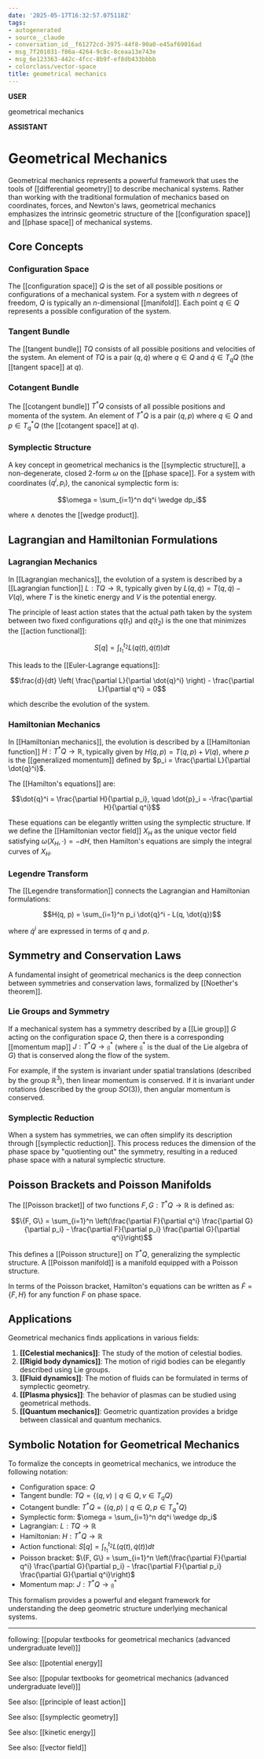 ```yaml
---
date: '2025-05-17T16:32:57.075118Z'
tags:
- autogenerated
- source__claude
- conversation_id__f61272cd-3975-44f8-90a0-e45af69016ad
- msg_7f201031-f86a-4264-9c8c-8ceaa13e743e
- msg_6e123363-442c-4fcc-8b9f-ef8db433bbbb
- colorclass/vector-space
title: geometrical mechanics
---
```


**USER**

geometrical mechanics


**ASSISTANT**

# Geometrical Mechanics

Geometrical mechanics represents a powerful framework that uses the tools of [[differential geometry]] to describe mechanical systems. Rather than working with the traditional formulation of mechanics based on coordinates, forces, and Newton's laws, geometrical mechanics emphasizes the intrinsic geometric structure of the [[configuration space]] and [[phase space]] of mechanical systems.

## Core Concepts

### Configuration Space

The [[configuration space]] $Q$ is the set of all possible positions or configurations of a mechanical system. For a system with $n$ degrees of freedom, $Q$ is typically an $n$-dimensional [[manifold]]. Each point $q \in Q$ represents a possible configuration of the system.

### Tangent Bundle

The [[tangent bundle]] $TQ$ consists of all possible positions and velocities of the system. An element of $TQ$ is a pair $(q, \dot{q})$ where $q \in Q$ and $\dot{q} \in T_q Q$ (the [[tangent space]] at $q$).

### Cotangent Bundle

The [[cotangent bundle]] $T^*Q$ consists of all possible positions and momenta of the system. An element of $T^*Q$ is a pair $(q, p)$ where $q \in Q$ and $p \in T_q^* Q$ (the [[cotangent space]] at $q$).

### Symplectic Structure

A key concept in geometrical mechanics is the [[symplectic structure]], a non-degenerate, closed 2-form $\omega$ on the [[phase space]]. For a system with coordinates $(q^i, p_i)$, the canonical symplectic form is:

$$\omega = \sum_{i=1}^n dq^i \wedge dp_i$$

where $\wedge$ denotes the [[wedge product]].

## Lagrangian and Hamiltonian Formulations

### Lagrangian Mechanics

In [[Lagrangian mechanics]], the evolution of a system is described by a [[Lagrangian function]] $L: TQ \rightarrow \mathbb{R}$, typically given by $L(q, \dot{q}) = T(q, \dot{q}) - V(q)$, where $T$ is the kinetic energy and $V$ is the potential energy.

The principle of least action states that the actual path taken by the system between two fixed configurations $q(t_1)$ and $q(t_2)$ is the one that minimizes the [[action functional]]:

$$S[q] = \int_{t_1}^{t_2} L(q(t), \dot{q}(t)) dt$$

This leads to the [[Euler-Lagrange equations]]:

$$\frac{d}{dt} \left( \frac{\partial L}{\partial \dot{q}^i} \right) - \frac{\partial L}{\partial q^i} = 0$$

which describe the evolution of the system.

### Hamiltonian Mechanics

In [[Hamiltonian mechanics]], the evolution is described by a [[Hamiltonian function]] $H: T^*Q \rightarrow \mathbb{R}$, typically given by $H(q, p) = T(q, p) + V(q)$, where $p$ is the [[generalized momentum]] defined by $p_i = \frac{\partial L}{\partial \dot{q}^i}$.

The [[Hamilton's equations]] are:

$$\dot{q}^i = \frac{\partial H}{\partial p_i}, \quad \dot{p}_i = -\frac{\partial H}{\partial q^i}$$

These equations can be elegantly written using the symplectic structure. If we define the [[Hamiltonian vector field]] $X_H$ as the unique vector field satisfying $\omega(X_H, \cdot) = -dH$, then Hamilton's equations are simply the integral curves of $X_H$.

### Legendre Transform

The [[Legendre transformation]] connects the Lagrangian and Hamiltonian formulations:

$$H(q, p) = \sum_{i=1}^n p_i \dot{q}^i - L(q, \dot{q})$$

where $\dot{q}^i$ are expressed in terms of $q$ and $p$.

## Symmetry and Conservation Laws

A fundamental insight of geometrical mechanics is the deep connection between symmetries and conservation laws, formalized by [[Noether's theorem]].

### Lie Groups and Symmetry

If a mechanical system has a symmetry described by a [[Lie group]] $G$ acting on the configuration space $Q$, then there is a corresponding [[momentum map]] $J: T^*Q \rightarrow \mathfrak{g}^*$ (where $\mathfrak{g}^*$ is the dual of the Lie algebra of $G$) that is conserved along the flow of the system.

For example, if the system is invariant under spatial translations (described by the group $\mathbb{R}^3$), then linear momentum is conserved. If it is invariant under rotations (described by the group $SO(3)$), then angular momentum is conserved.

### Symplectic Reduction

When a system has symmetries, we can often simplify its description through [[symplectic reduction]]. This process reduces the dimension of the phase space by "quotienting out" the symmetry, resulting in a reduced phase space with a natural symplectic structure.

## Poisson Brackets and Poisson Manifolds

The [[Poisson bracket]] of two functions $F, G: T^*Q \rightarrow \mathbb{R}$ is defined as:

$$\{F, G\} = \sum_{i=1}^n \left(\frac{\partial F}{\partial q^i} \frac{\partial G}{\partial p_i} - \frac{\partial F}{\partial p_i} \frac{\partial G}{\partial q^i}\right)$$

This defines a [[Poisson structure]] on $T^*Q$, generalizing the symplectic structure. A [[Poisson manifold]] is a manifold equipped with a Poisson structure.

In terms of the Poisson bracket, Hamilton's equations can be written as $\dot{F} = \{F, H\}$ for any function $F$ on phase space.

## Applications

Geometrical mechanics finds applications in various fields:

1. **[[Celestial mechanics]]**: The study of the motion of celestial bodies.
2. **[[Rigid body dynamics]]**: The motion of rigid bodies can be elegantly described using Lie groups.
3. **[[Fluid dynamics]]**: The motion of fluids can be formulated in terms of symplectic geometry.
4. **[[Plasma physics]]**: The behavior of plasmas can be studied using geometrical methods.
5. **[[Quantum mechanics]]**: Geometric quantization provides a bridge between classical and quantum mechanics.

## Symbolic Notation for Geometrical Mechanics

To formalize the concepts in geometrical mechanics, we introduce the following notation:

- Configuration space: $Q$
- Tangent bundle: $TQ = \{(q, v) \mid q \in Q, v \in T_q Q\}$
- Cotangent bundle: $T^*Q = \{(q, p) \mid q \in Q, p \in T_q^* Q\}$
- Symplectic form: $\omega = \sum_{i=1}^n dq^i \wedge dp_i$
- Lagrangian: $L: TQ \rightarrow \mathbb{R}$
- Hamiltonian: $H: T^*Q \rightarrow \mathbb{R}$
- Action functional: $S[q] = \int_{t_1}^{t_2} L(q(t), \dot{q}(t)) dt$
- Poisson bracket: $\{F, G\} = \sum_{i=1}^n \left(\frac{\partial F}{\partial q^i} \frac{\partial G}{\partial p_i} - \frac{\partial F}{\partial p_i} \frac{\partial G}{\partial q^i}\right)$
- Momentum map: $J: T^*Q \rightarrow \mathfrak{g}^*$

This formalism provides a powerful and elegant framework for understanding the deep geometric structure underlying mechanical systems.


---


following: [[popular textbooks for geometrical mechanics (advanced undergraduate level)]]

See also: [[potential energy]]


See also: [[popular textbooks for geometrical mechanics (advanced undergraduate level)]]


See also: [[principle of least action]]


See also: [[symplectic geometry]]


See also: [[kinetic energy]]


See also: [[vector field]]